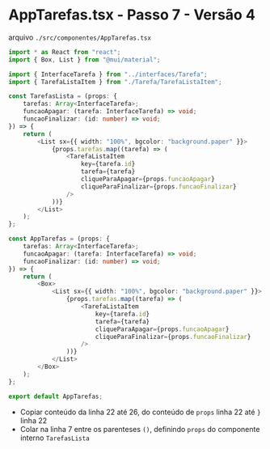 # AppTarefas.tsx - Passo 7 - Versão 4


arquivo `./src/componentes/AppTarefas.tsx`
```ts
import * as React from "react";
import { Box, List } from "@mui/material";

import { InterfaceTarefa } from "../interfaces/Tarefa";
import { TarefaListaItem } from "./Tarefa/TarefaListaItem";

const TarefasLista = (props: {
	tarefas: Array<InterfaceTarefa>;
	funcaoApagar: (tarefa: InterfaceTarefa) => void;
	funcaoFinalizar: (id: number) => void;
}) => {
	return (
		<List sx={{ width: "100%", bgcolor: "background.paper" }}>
			{props.tarefas.map((tarefa) => (
				<TarefaListaItem
					key={tarefa.id}
					tarefa={tarefa}
					cliqueParaApagar={props.funcaoApagar}
					cliqueParaFinalizar={props.funcaoFinalizar}
				/>
			))}
		</List>
	);
};

const AppTarefas = (props: {
	tarefas: Array<InterfaceTarefa>;
	funcaoApagar: (tarefa: InterfaceTarefa) => void;
	funcaoFinalizar: (id: number) => void;
}) => {
	return (
		<Box>
			<List sx={{ width: "100%", bgcolor: "background.paper" }}>
				{props.tarefas.map((tarefa) => (
					<TarefaListaItem
						key={tarefa.id}
						tarefa={tarefa}
						cliqueParaApagar={props.funcaoApagar}
						cliqueParaFinalizar={props.funcaoFinalizar}
					/>
				))}
			</List>
		</Box>
	);
};

export default AppTarefas;

```

- Copiar conteúdo da linha 22 até 26, do conteúdo de `props` linha 22 até `}` linha 22
- Colar na linha 7 entre os parenteses `()`, definindo `props` do componente interno `TarefasLista`
